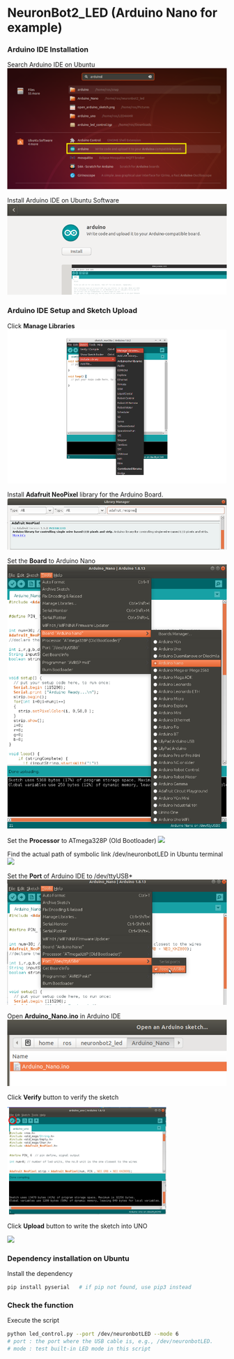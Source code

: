 # NeuronBot2_LED (Arduino Nano for example)

### Arduino IDE Installation

Search Arduino IDE on Ubuntu
<img src="https://github.com/Adlink-ROS/NeuronBot2_LED/blob/master/images/aduino_search.png">

Install Arduino IDE on Ubuntu Software
<img src="https://github.com/Adlink-ROS/NeuronBot2_LED/blob/master/images/arduino_install.png">

### Arduino IDE Setup and Sketch Upload

Click **Manage Libraries**
<img src="https://github.com/Adlink-ROS/NeuronBot2_LED/blob/master/images/arduino_manage_library.png">

Install **Adafruit NeoPixel** library for the Arduino Board.
<img src="https://github.com/Adlink-ROS/NeuronBot2_LED/blob/master/images/download_adafruit.png">

Set the **Board** to Arduino Nano
<img src="https://github.com/Adlink-ROS/NeuronBot2_LED/blob/master/images/Nano_BoardSet.png"> 

Set the **Processor** to ATmega328P (Old Bootloader)
<img src="https://github.com/Adlink-ROS/NeuronBot_LED/blob/master/images/processorset.png"> 

Find the actual path of symbolic link /dev/neuronbotLED in Ubuntu terminal
<img src="https://github.com/Adlink-ROS/NeuronBot_LED/blob/master/images/neuronbotLED.png"> 

Set the **Port** of Arduino IDE to /dev/ttyUSB*
<img src="https://github.com/Adlink-ROS/NeuronBot2_LED/blob/master/images/portset.png">

Open **Arduino_Nano.ino** in Arduino IDE
<img src="https://github.com/Adlink-ROS/NeuronBot2_LED/blob/master/images/arduino_open_sketch.png">

Click **Verify** button to verify the sketch

<img src="https://github.com/Adlink-ROS/NeuronBot2_LED/blob/master/images/verify.png">

Click **Upload** button to write the sketch into UNO

<img src="https://github.com/Adlink-ROS/NeuronBot_LED/blob/master/images/upload.png">

### Dependency installation on Ubuntu

Install the dependency
```sh
pip install pyserial   # if pip not found, use pip3 instead
```

### Check the function

Execute the script
```sh
python led_control.py --port /dev/neuronbotLED --mode 6
# port : the port where the USB cable is, e.g., /dev/neuronbotLED.
# mode : test built-in LED mode in this script
```
